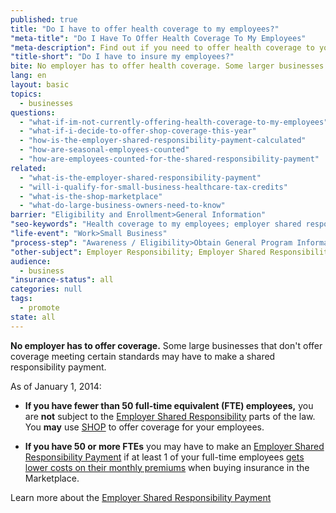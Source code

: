 ```yaml
---
published: true
title: "Do I have to offer health coverage to my employees?"
"meta-title": "Do I Have To Offer Health Coverage To My Employees"
"meta-description": Find out if you need to offer health coverage to your employees at Healthcare.gov. Learn about employer shared responsibility and your options through SHOP
"title-short": "Do I have to insure my employees?"
bite: No employer has to offer health coverage. Some larger businesses that don’t offer coverage may have to make an Employer Shared Responsibility payment
lang: en
layout: basic
topics: 
  - businesses
questions: 
  - "what-if-im-not-currently-offering-health-coverage-to-my-employees"
  - "what-if-i-decide-to-offer-shop-coverage-this-year"
  - "how-is-the-employer-shared-responsibility-payment-calculated"
  - "how-are-seasonal-employees-counted"
  - "how-are-employees-counted-for-the-shared-responsibility-payment"
related: 
  - "what-is-the-employer-shared-responsibility-payment"
  - "will-i-qualify-for-small-business-healthcare-tax-credits"
  - "what-is-the-shop-marketplace"
  - "what-do-large-business-owners-need-to-know"
barrier: "Eligibility and Enrollment>General Information"
"seo-keywords": "Health coverage to my employees; employer shared responsibility; health insurance for employees; employee health insurance; SHOP"
"life-event": "Work>Small Business"
"process-step": "Awareness / Eligibility>Obtain General Program Information"
"other-subject": Employer Responsibility; Employer Shared Responsibility Payment
audience: 
  - business
"insurance-status": all
categories: null
tags: 
  - promote
state: all
---
```


**No employer has to offer coverage.** Some large businesses that don't offer coverage meeting certain standards may have to make a shared responsibility payment.  

As of January 1, 2014:

* **If you have fewer than 50 full-time equivalent (FTE) employees,** you are **not** subject to the [Employer Shared Responsibility](/glossary/employer-shared-responsibility-payment "glossary") parts of the law. You **may** use [SHOP](/what-is-the-shop-marketplace) to offer coverage for your employees. 

* **If you have 50 or more FTEs** you may have to make an [Employer Shared Responsibility Payment](/glossary/employer-shared-responsibility-payment "glossary") if at least 1 of your full-time employees [gets lower costs on their monthly premiums](/will-i-qualify-to-save-on-monthly-premiums) when buying insurance in the Marketplace. 

Learn more about the [Employer Shared Responsibility Payment](/what-is-the-employer-shared-responsibility-payment)
